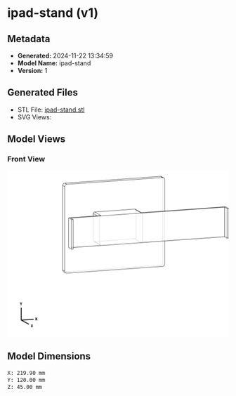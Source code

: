 # ipad-stand (v1)

## Metadata

- **Generated:** 2024-11-22 13:34:59
- **Model Name:** ipad-stand
- **Version:** 1

## Generated Files

- STL File: [ipad-stand.stl](./ipad-stand.stl)
- SVG Views:

## Model Views

### Front View
![](./ipad-stand_front.svg)

## Model Dimensions

```
X: 219.90 mm
Y: 120.00 mm
Z: 45.00 mm
```
